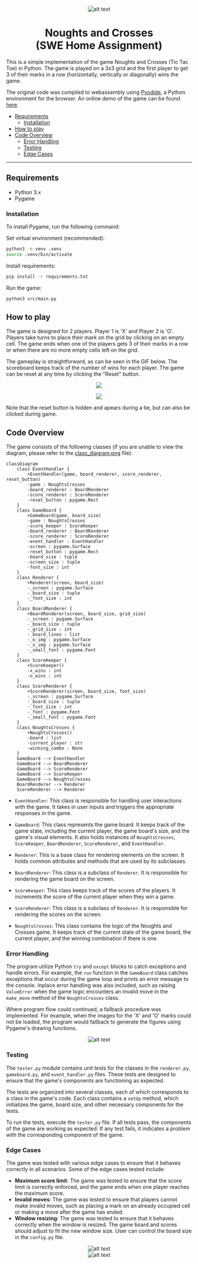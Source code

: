 <p align="center">
    <img src="images/gui.png" alt="alt text">
</p>

<h1 align="center">Noughts and Crosses <br>(SWE Home Assignment)</h1>

This is a simple implementation of the game Noughts and Crosses (Tic Tac Toe) in Python. The game is played on a 3x3 grid and the first player to get 3 of their marks in a row (horizontally, vertically or diagonally) wins the game.

The original code was compiled to webassembly using [Pyodide](https://pyodide.org/en/stable/), a Python environment for the browser. An online demo of the game can be found [here](https://dorpascal.com/noughts-crosses/).

- [Requirements](#requirements)
  - [Installation](#installation)
- [How to play](#how-to-play)
- [Code Overview](#code-overview)
  - [Error Handling](#error-handling)
  - [Testing](#testing)
  - [Edge Cases](#edge-cases)

---

## Requirements

- Python 3.x
- Pygame

### Installation

To install Pygame, run the following command:

Set virtual environment (recommended):

```bash
python3 -m venv .venv
source .venv/bin/activate
```

Install requirements:

```bash
pip install -r requirements.txt
```

Run the game:

```bash
python3 src/main.py
```

## How to play

The game is designed for 2 players. Player 1 is 'X' and Player 2 is 'O'. Players take turns to place their mark on the grid by clicking on an empty cell. The game ends when one of the players gets 3 of their marks in a row or when there are no more empty cells left on the grid.

The gameplay is straightforward, as can be seen in the GIF below. The scoreboard keeps track of the number of wins for each player. The game can be reset at any time by clicking the "Reset" button.

<p align="center">
    <img src="images/gameplay.gif">
</p>

<p align="center">
    <img src="images/reset.png">
</p>
Note that the reset button is hidden and apears during a tie, but can also be clicked during game.

## Code Overview

The game consists of the following classes (if you are unable to view the diagram, please refer to the [class_diagram.png](images/class_diagram.png) file):

```mermaid
classDiagram
    class EventHandler {
        +EventHandler(game, board_renderer, score_renderer, reset_button)
        -game : NoughtsCrosses
        -board_renderer : BoardRenderer
        -score_renderer : ScoreRenderer
        -reset_button : pygame.Rect
    }
    class GameBoard {
        +GameBoard(game, board_size)
        -game : NoughtsCrosses
        -score_keeper : ScoreKeeper
        -board_renderer : BoardRenderer
        -score_renderer : ScoreRenderer
        -event_handler : EventHandler
        -screen : pygame.Surface
        -reset_button : pygame.Rect
        -board_size : tuple
        -screen_size : tuple
        -font_size : int
    }
    class Renderer {
        +Renderer(screen, board_size)
        -_screen : pygame.Surface
        -_board_size : tuple
        -_font_size : int
    }
    class BoardRenderer {
        +BoardRenderer(screen, board_size, grid_size)
        -_screen : pygame.Surface
        -_board_size : tuple
        -_grid_size : int
        -_board_lines : list
        -_o_img : pygame.Surface
        -_x_img : pygame.Surface
        -_small_font : pygame.Font
    }
    class ScoreKeeper {
        +ScoreKeeper()
        -x_wins : int
        -o_wins : int
    }
    class ScoreRenderer {
        +ScoreRenderer(screen, board_size, font_size)
        -_screen : pygame.Surface
        -_board_size : tuple
        -_font_size : int
        -_font : pygame.Font
        -_small_font : pygame.Font
    }
    class NoughtsCrosses {
        +NoughtsCrosses()
        -board : list
        -current_player : str
        -winning_combo : None
    }
    GameBoard --> EventHandler
    GameBoard --> BoardRenderer
    GameBoard --> ScoreRenderer
    GameBoard --> ScoreKeeper
    GameBoard --> NoughtsCrosses
    BoardRenderer --> Renderer
    ScoreRenderer --> Renderer
```

- `EventHandler`: This class is responsible for handling user interactions with the game. It takes in user inputs and triggers the appropriate responses in the game.

- `GameBoard`: This class represents the game board. It keeps track of the game state, including the current player, the game board's size, and the game's visual elements. It also holds instances of `NoughtsCrosses`, `ScoreKeeper`, `BoardRenderer`, `ScoreRenderer`, and `EventHandler`.

- `Renderer`: This is a base class for rendering elements on the screen. It holds common attributes and methods that are used by its subclasses.

- `BoardRenderer`: This class is a subclass of `Renderer`. It is responsible for rendering the game board on the screen.

- `ScoreKeeper`: This class keeps track of the scores of the players. It increments the score of the current player when they win a game.

- `ScoreRenderer`: This class is a subclass of `Renderer`. It is responsible for rendering the scores on the screen.

- `NoughtsCrosses`: This class contains the logic of the Noughts and Crosses game. It keeps track of the current state of the game board, the current player, and the winning combination if there is one.

### Error Handling

The program utilize Python `try` and `except` blocks to catch exceptions and handle errors. For example, the `run` function in the `GameBoard` class catches exceptions that occur during the game loop and prints an error message to the console. Inplace error handling was also included, such as raising `ValueError` when the game logic encounters an invalid move in the `make_move` method of the `NoughtsCrosses` class.

Where program flow could continued, a fallback procedure was implemented. For example, when the images for the 'X' and 'O' marks could not be loaded, the program would fallback to generate the figures using Pygame's drawing functions.

<p align="center">
    <img src="images/fallback.png" alt="alt text">
</p>

### Testing

The `tester.py` module contains unit tests for the classes in the `renderer.py`, `gameboard.py`, and `event_handler.py` files. These tests are designed to ensure that the game's components are functioning as expected.

The tests are organized into several classes, each of which corresponds to a class in the game's code. Each class contains a `setUp` method, which initializes the game, board size, and other necessary components for the tests.

To run the tests, execute the `tester.py` file. If all tests pass, the components of the game are working as expected. If any test fails, it indicates a problem with the corresponding component of the game.

### Edge Cases

The game was tested with various edge cases to ensure that it behaves correctly in all scenarios. Some of the edge cases tested include:

- **Maximum score limit**: The game was tested to ensure that the score limit is correctly enforced, and the game ends when one player reaches the maximum score.
- **Invalid moves**: The game was tested to ensure that players cannot make invalid moves, such as placing a mark on an already occupied cell or making a move after the game has ended.
- **Window resizing**: The game was tested to ensure that it behaves correctly when the window is resized. The game board and scores should adjust to fit the new window size. User can control the board size in the `config.py` file.

<p align="center">
    <img src="images/min_board_size.png" alt="alt text">
    <br>
    <img src="images/max_board_size.png" alt="alt text">
</p>
